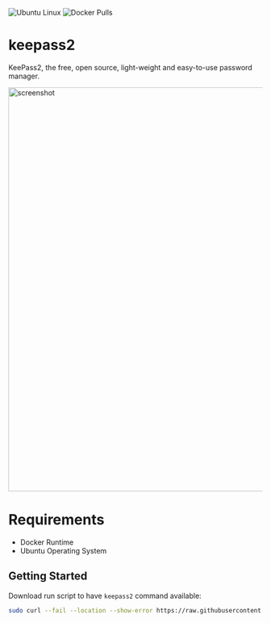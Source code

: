 ![Ubuntu Linux](https://img.shields.io/badge/tested-ubuntu-green.svg) ![Docker Pulls](https://img.shields.io/docker/pulls/suckowbiz/keepass2.svg)

# keepass2

KeePass2, the free, open source, light-weight and easy-to-use password manager.

<img src="https://www.dominik-reichl.de/images/preview_keepass.jpg" alt="screenshot" width="800" />

# Requirements

- Docker Runtime
- Ubuntu Operating System

## Getting Started

Download run script to have `keepass2` command available:

```bash
sudo curl --fail --location --show-error https://raw.githubusercontent.com/suckowbiz/dockerside/master/keepass2/keepass2 -o /usr/local/bin/keepass2 && sudo chmod +x /usr/local/bin/keepass2
```